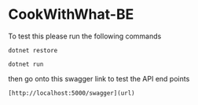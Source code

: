 # CookWithWhat-BE

To test this please run the following commands

`dotnet restore`

`dotnet run`

then go onto this swagger link to test the API end points

` [http://localhost:5000/swagger](url) `
